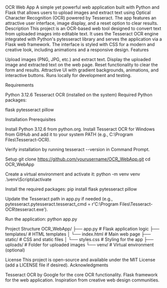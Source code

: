 OCR Web App
A simple yet powerful web application built with Python and Flask that allows users to upload images and extract text using Optical Character Recognition (OCR) powered by Tesseract. The app features an attractive user interface, image display, and a reset option to clear results.
Description
This project is an OCR-based web tool designed to convert text from uploaded images into editable text. It uses the Tesseract OCR engine integrated with Python's pytesseract library and serves the application via a Flask web framework. The interface is styled with CSS for a modern and creative look, including animations and a responsive design.
Features

Upload images (PNG, JPG, etc.) and extract text.
Display the uploaded image and extracted text on the web page.
Reset functionality to clear the form and results.
Attractive UI with gradient backgrounds, animations, and interactive buttons.
Runs locally for development and testing.

Requirements

Python 3.12.6
Tesseract OCR (installed on the system)
Required Python packages:

flask
pytesseract
pillow



Installation
Prerequisites

Install Python 3.12.6 from python.org.
Install Tesseract OCR for Windows from GitHub and add it to your system PATH (e.g., C:\Program Files\Tesseract-OCR).

Verify installation by running tesseract --version in Command Prompt.

Setup
git clone https://github.com/yourusername/OCR_WebApp.git
cd OCR_WebApp

Create a virtual environment and activate it:
python -m venv venv
.\venv\Scripts\activate

Install the required packages:
pip install flask pytesseract pillow

Update the Tesseract path in app.py if needed (e.g., pytesseract.pytesseract.tesseract_cmd = r'C:\Program Files\Tesseract-OCR\tesseract.exe').

Run the application:
python app.py

Project Structure
OCR_WebApp/
├── app.py           # Flask application logic
├── templates/       # HTML templates
│   └── index.html   # Main web page
├── static/          # CSS and static files
│   └── styles.css   # Styling for the app
├── uploads/         # Folder for uploaded images
└── venv/            # Virtual environment (optional)

License
This project is open-source and available under the MIT License (add a LICENSE file if desired).
Acknowledgments

Tesseract OCR by Google for the core OCR functionality.
Flask framework for the web application.
Inspiration from creative web design communities.
